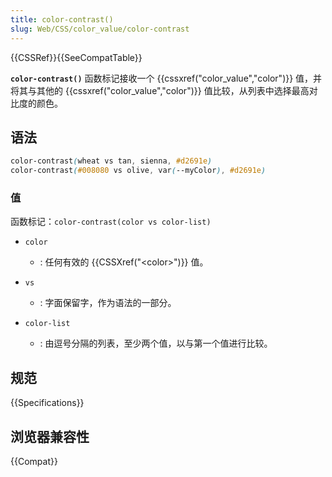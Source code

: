 ```yaml
---
title: color-contrast()
slug: Web/CSS/color_value/color-contrast
---
```


{{CSSRef}}{{SeeCompatTable}}

**`color-contrast()`** 函数标记接收一个 {{cssxref("color_value","color")}} 值，并将其与其他的 {{cssxref("color_value","color")}} 值比较，从列表中选择最高对比度的颜色。

## 语法

```css
color-contrast(wheat vs tan, sienna, #d2691e)
color-contrast(#008080 vs olive, var(--myColor), #d2691e)
```

### 值

函数标记：`color-contrast(color vs color-list)`

- `color`

  - : 任何有效的 {{CSSXref("&lt;color&gt;")}} 值。

- `vs`

  - : 字面保留字，作为语法的一部分。

- `color-list`

  - : 由逗号分隔的列表，至少两个值，以与第一个值进行比较。

## 规范

{{Specifications}}

## 浏览器兼容性

{{Compat}}
